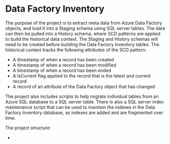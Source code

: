 # Data Factory Inventory

The purpose of the project is to extract meta data from Azure Data Factory objects, and load it into a Staging schema using SQL server tables. The data can then be pulled into a History schema, where SCD patterns are applied to build the historical data context. The Staging and History schemas will need to be created before building the Data Factory Inventory tables. The historical context tracks the following attributes of the SCD pattern:

- A timestamp of when a record has been created
- A timestamp of when a record has been modified
- A timestamp of when a record has been ended
- A IsCurrent flag applied to the record that is the latest and current record
- A record of an attribute of the Data Factory object that has changed

The project also includes scripts to help migrate individual tables from an Azure SQL database to a SQL server table. There is also a SQL server index maintenance script that can be used to maintain the indexes in the Data Factory Inventory database, as indexes are added and are fragmented over time.

The project structure:

-
